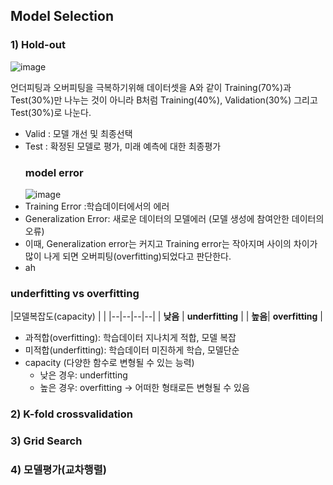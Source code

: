 

## Model Selection

### 1) Hold-out
![image](https://user-images.githubusercontent.com/45659433/142563379-0be5863f-a426-4751-a026-6b25812f10b6.png)

언더피팅과 오버피팅을 극복하기위해 데이터셋을 A와 같이 Training(70%)과 Test(30%)만 나누는 것이 아니라 B처럼 Training(40%), Validation(30%) 그리고 Test(30%)로 나눈다. 
- Valid : 모델 개선 및 최종선택
- Test : 확정된 모델로 평가, 미래 예측에 대한 최종평가 
	### model error
	![image](https://user-images.githubusercontent.com/45659433/142564184-cca70a7e-9b8e-4973-91bc-45e64b71bcb1.png)
- Training Error :학습데이터에서의 에러
- Generalization Error: 새로운 데이터의 모델에러 (모델 생성에 참여안한 데이터의 오류)
- 이때, Generalization error는 커지고 Training error는 작아지며 사이의 차이가 많이 나게 되면 오버피팅(overfitting)되었다고 판단한다.
- ah

### underfitting vs overfitting
|모델복잡도(capacity)  |  |
|--|--|--|--|
| **낮음** | **underfitting** |
| **높음**| **overfitting** |

- 과적합(overfitting): 학습데이터 지나치게 적합, 모델 복잡
- 미적합(underfitting): 학습데이터 미진하게 학습, 모델단순
- capacity (다양한 함수로 변형될 수 있는 능력)
	-  낮은 경우: underfitting
	-  높은 경우: overfitting -> 어떠한 형태로든 변형될 수 있음

### 2) K-fold crossvalidation
### 3) Grid Search
### 4) 모델평가(교차행렬)
<!--stackedit_data:
eyJoaXN0b3J5IjpbLTEwNjcwNzkxODEsNDcyMzkyMzgxLC00OT
YzMjk1MzgsLTE4MzgxMzc2NDEsMTU4MTg3NzAwNiwtNTk4ODc1
MDMyXX0=
-->